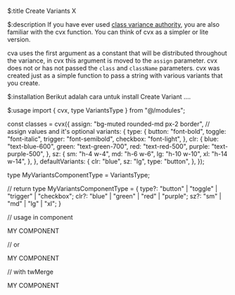 $:title
Create Variants X

$:description
If you have ever used <a href="https://cva.style/docs" target="_blank" class="a_blank">class variance authority</a>, you are also familiar with the cvx function. You can think of cvx as a simpler or lite version.

cva uses the first argument as a constant that will be distributed throughout the variance, in cvx this argument is moved to the <code class="block_code">assign</code> parameter. cvx does not or has not passed the <code class="block_code">class</code> and <code class="block_code">className</code> parameters. cvx was created just as a simple function to pass a string with various variants that you create.

$:installation
Berikut adalah cara untuk install Create Variant ....

$:usage
import { cvx, type VariantsType } from "@/modules";

const classes = cvx({
  assign: "bg-muted rounded-md px-2 border", // assign values and it's optional
  variants: {
    type: {
      button: "font-bold",
      toggle: "font-italic",
      trigger: "font-semibold",
      checkbox: "font-light",
    },
    clr: {
      blue: "text-blue-600",
      green: "text-green-700",
      red: "text-red-500",
      purple: "text-purple-500",
    },
    sz: {
      sm: "h-4 w-4",
      md: "h-6 w-6",
      lg: "h-10 w-10",
      xl: "h-14 w-14",
    },
  },
  defaultVariants: {
    clr: "blue",
    sz: "lg",
    type: "button",
  },
});


type MyVariantsComponentType = VariantsType<typeof classes>;

// return
type MyVariantsComponentType = {
  type?: "button" | "toggle" | "trigger" | "checkbox";
  clr?: "blue" | "green" | "red" | "purple";
  sz?: "sm" | "md" | "lg" | "xl";
}

// usage in component
  <div className={classes()}>MY COMPONENT</div>

// or
  <div className={classes({ clr: "red", sz: "md" })}>MY COMPONENT</div>

// with twMerge
  <div className={twMerge(classes({ clr: "red", sz: "md" }), "text-background font-extrabold border-0")}>MY COMPONENT</div>

